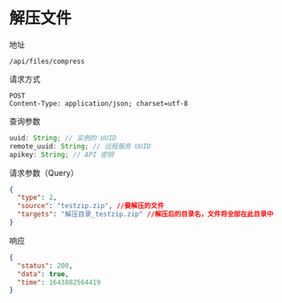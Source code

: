 # 解压文件

地址

```
/api/files/compress
```

请求方式

```
POST
Content-Type: application/json; charset=utf-8
```

查询参数

```js
uuid: String; // 实例的 UUID
remote_uuid: String; // 远程服务 UUID
apikey: String; // API 密钥
```

请求参数（Query）

```json
{
  "type": 2,
  "source": "testzip.zip", //要解压的文件
  "targets": "解压目录_testzip.zip" //解压后的目录名，文件将全部在此目录中
}
```

响应

```json
{
  "status": 200,
  "data": true,
  "time": 1643882564419
}
```
